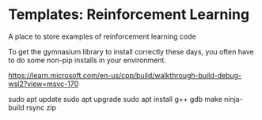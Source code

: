 # Templates: Reinforcement Learning
A place to store examples of reinforcement learning code



To get the gymnasium library to install correctly these days, you often have to do some non-pip installs in your environment. 

https://learn.microsoft.com/en-us/cpp/build/walkthrough-build-debug-wsl2?view=msvc-170


sudo apt update
sudo apt upgrade
sudo apt install g++ gdb make ninja-build rsync zip



